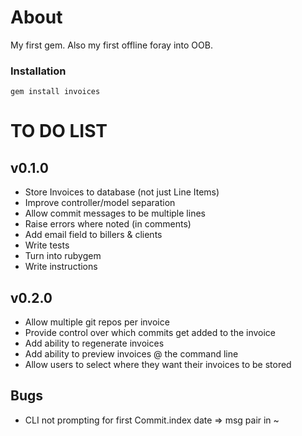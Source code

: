 # About
My first gem. Also my first offline foray into OOB.

### Installation
<code>gem install invoices</code>

# TO DO LIST
## v0.1.0
- Store Invoices to database (not just Line Items)
- Improve controller/model separation
- Allow commit messages to be multiple lines
- Raise errors where noted (in comments)
- Add email field to billers & clients
- Write tests
- Turn into rubygem
- Write instructions

## v0.2.0
- Allow multiple git repos per invoice
- Provide control over which commits get added to the invoice
- Add ability to regenerate invoices
- Add ability to preview invoices @ the command line
- Allow users to select where they want their invoices to be stored

## Bugs
- CLI not prompting for first Commit.index date => msg pair in ~
